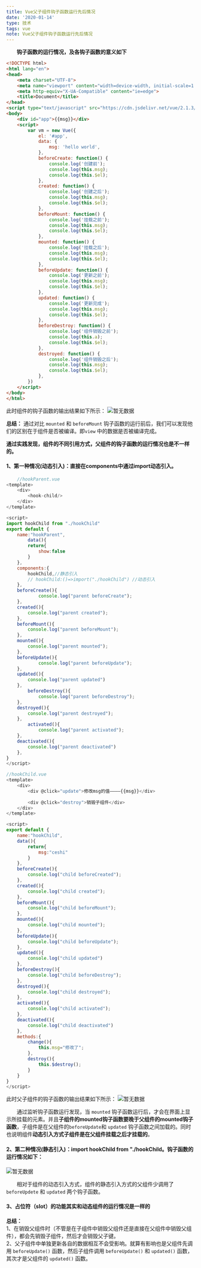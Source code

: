 ```yaml
---
title: Vue父子组件钩子函数运行先后情况
date: '2020-01-14'
type: 技术
tags: vue
note: Vue父子组件钩子函数运行先后情况
---
```

**&#8195;&#8195;钩子函数的运行情况，及各钩子函数的意义如下**
```HTML
<!DOCTYPE html>
<html lang="en">
<head>
    <meta charset="UTF-8">
    <meta name="viewport" content="width=device-width, initial-scale=1.0">
    <meta http-equiv="X-UA-Compatible" content="ie=edge">
    <title>Document</title>
</head>
<script type="text/javascript" src="https://cdn.jsdelivr.net/vue/2.1.3/vue.js"></script>
<body>
    <div id="app">{{msg}}</div>
    <script>
        var vm = new Vue({
            el: '#app',
            data: {
                msg: 'hello world',
            },
            beforeCreate: function() {
                console.log('创建前');
                console.log(this.msg);
                console.log(this.$el);
            },
            created: function() {
                console.log('创建之后');
                console.log(this.msg);
                console.log(this.$el);
            },
            beforeMount: function() {
                console.log('挂载之前');
                console.log(this.msg);
                console.log(this.$el);
            },
            mounted: function() {
                console.log('挂载之后');
                console.log(this.msg);
                console.log(this.$el);
            },
            beforeUpdate: function() {
                console.log('更新之前');
                console.log(this.msg);
                console.log(this.$el);
            },
            updated: function() {
                console.log('更新完成');
                console.log(this.msg);
                console.log(this.$el);
            },
            beforeDestroy: function() {
                console.log('组件销毁之前');
                console.log(this.a);
                console.log(this.$el);
            },
            destroyed: function() {
                console.log('组件销毁之后');
                console.log(this.msg);
                console.log(this.$el);
            },
        })
    </script>
</body>
</html>
```
此时组件的钩子函数的输出结果如下所示：
<img src="../../images/vue/vue-hooks.png" alt="暂无数据">
<!-- ![](https://user-gold-cdn.xitu.io/2019/8/15/16c9458b653a47f7?w=1914&h=376&f=png&s=49072) -->

**总结：** 通过对比 `mounted` 和 `beforeMount` 钩子函数的运行前后，我们可以发现他们的区别在于组件是否被编译。即`view` 中的数据是否被编译完成。

​**通过实践发现，组件的不同引用方式，父组件的钩子函数的运行情况也是不一样的。**

#### **1、第一种情况(动态引入)**：直接在components中通过import动态引入。

```javascript     
    //hookParent.vue
<template>
    <div>
        <hook-child/>
    </div>
</template>

<script>
import hookChild from "./hookChild"
export default {
    name:"hookParent",
        data(){
        return{
            show:false
        }
    },
    components:{
        hookChild,//静态引入
        // hookChild:()=>import("./hookChild") //动态引入
    },
    beforeCreate(){
            console.log("parent beforeCreate");
    },
    created(){
        console.log("parent created");
    },
    beforeMount(){
        console.log("parent beforeMount");
    },
    mounted(){
        console.log("parent mounted");
    },
    beforeUpdate(){
            console.log("parent beforeUpdate");
    },
    updated(){
        console.log("parent updated")
    },
        beforeDestroy(){
            console.log("parent beforeDestroy");
    },
    destroyed(){
        console.log("parent destroyed");
    },
        activated(){
            console.log("parent activated");
    },
    deactivated(){
        console.log("parent deactivated")
    },
}
</script>

//hookChild.vue
<template>
    <div>
        <div @click="update">修改msg的值————{{msg}}</div>
        
        <div @click="destroy">销毁子组件</div>
    </div>
</template>

<script>
export default {
    name:"hookChild",
    data(){
        return{
            msg:"ceshi"
        }
    },
    beforeCreate(){
        console.log("child beforeCreated");
    },
    created(){
        console.log("child created");
    },
    beforeMount(){
        console.log("child beforeMount");
    },
    mounted(){
        console.log("child mounted");
    },
    beforeUpdate(){
        console.log("child beforeUpdate");
    },
    updated(){
        console.log("child updated")
    },
    beforeDestroy(){
        console.log("child beforeDestroy");
    },
    destroyed(){
        console.log("child destroyed");
    },
    activated(){
        console.log("child activated");
    },
    deactivated(){
        console.log("child deactivated")
    },
    methods:{
        change(){
            this.msg="修改了";
        },
        destroy(){
            this.$destroy();
        }
    }
}
</script>
```
此时父子组件的钩子函数的输出结果如下所示：
<img src="../../images/vue/parent-child-hook2.png" alt="暂无数据">

&#8195;&#8195;通过监听钩子函数运行发现，当 `mounted` 钩子函数运行后，才会在界面上显示所挂载的元素。并且**子组件的mounted钩子函数要晚于父组件的mounted钩子函数**，子组件是在父组件的`beforeUpdate`和 `updated` 钩子函数之间加载的。同时也说明组件**动态引入方式子组件是在父组件挂载之后才挂载的**。

#### **2、第二种情况(静态引入)**：import hookChild from "./hookChild。钩子函数的运行情况如下：
<img src="../../images/vue/parent-child-hook.png" alt="暂无数据">
<!-- ![](https://user-gold-cdn.xitu.io/2019/5/27/16af9c5f6a53c12a?w=1918&h=243&f=png&s=38077) -->

&#8195;&#8195;相对于组件的动态引入方式，组件的静态引入方式的父组件少调用了 `beforeUpdete` 和 `updated` 两个钩子函数。
#### **3、占位符（slot）的功能其实和动态组件的运行情况是一样的**


**总结：**  
1、在销毁父组件时（不管是在子组件中销毁父组件还是直接在父组件中销毁父组件），都会先销毁子组件，然后才会销毁父子键。<br>
2、父子组件中单独更新各自的数据相互不会受影响。就算有影响也是父组件先调用 `beforeUpdate()` 函数，然后子组件调用 `beforeUpdate()` 和 `updated()` 函数，其次才是父组件的 `updated()` 函数。

